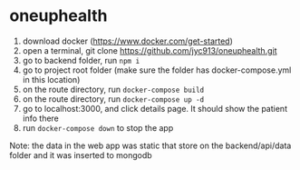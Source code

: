 # oneuphealth


1. download docker (https://www.docker.com/get-started)
2. open a terminal, git clone https://github.com/jyc913/oneuphealth.git
3. go to backend folder, run `npm i` 
3. go to project root folder (make sure the folder has docker-compose.yml in this location)
4. on the route directory, run  `docker-compose build`
5. on the route directory, run  `docker-compose up -d` 
7. go to localhost:3000, and click details page. It should show the patient info there
8. run `docker-compose down` to stop the app


Note: the data in the web app was static that store on the backend/api/data folder and it was inserted to mongodb